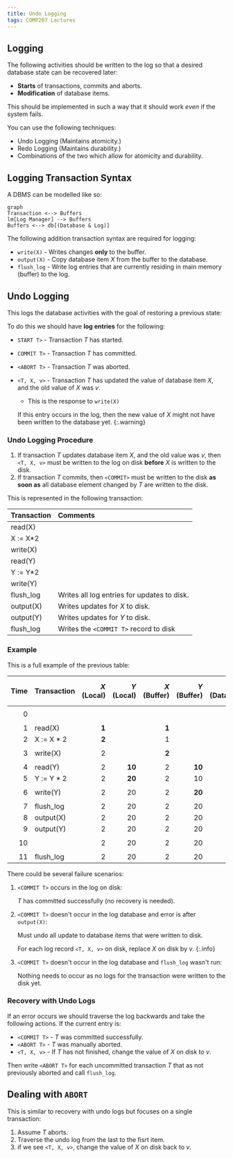 ```yaml
---
title: Undo Logging
tags: COMP207 Lectures
---
```

## Logging
The following activities should be written to the log so that a desired database state can be recovered later:

* **Starts** of transactions, commits and aborts.
* **Modification** of database items.

This should be implemented in such a way that it should work *even* if the system fails.

You can use the following techniques:

* Undo Logging (Maintains atomicity.)
* Redo Logging (Maintains durability.)
* Combinations of the two which allow for atomicity and durability.

## Logging Transaction Syntax
A DBMS can be modelled like so:

```mermaid
graph 
Transaction <--> Buffers
lm[Log Manager] --> Buffers
Buffers <--> db[(Database & Log)]

```

The following addition transaction syntax are required for logging:

* `write(X)` - Writes changes **only** to the buffer.
* `output(X)` - Copy database item $X$ from the buffer to the database.
* `flush_log` - Write log entries that are currently residing in main memory (buffer) to the log.

## Undo Logging
This logs the database activities with the goal of restoring a previous state:

To do this we should have **log entries** for the following:

* `START T>` - Transaction $T$ has started.
* `COMMIT T>` - Transaction $T$ has committed.
* `<ABORT T>` - Transaction $T$ was aborted.
* `<T, X, v>` - Transaction $T$ has updated the value of database item $X$, and the old value of $X$ was $v$.
	* This is the response to `write(X)`

	If this entry occurs in the log, then the new value of $X$ might not have been written to the database yet.
	{:.warning}
	
### Undo Logging Procedure

1. If transaction $T$ updates database item $X$, and the old value was $v$, then `<T, X, v>` must be written to the log on disk **before** $X$ is written to the disk.
1. If transaction $T$ commits, then `<COMMIT>` must be written to the disk **as soon as** all database element changed by $T$ are written to the disk.

This is represented in the following transaction:

| Transaction | Comments |
| :-- | :-- |
|read(X)| |
|X := X*2| |
|write(X)| |
|read(Y)| |
|Y := Y*2| |
|write(Y)| |
|flush_log| Writes all log entries for updates to disk. |
| output(X) |Writes updates for $X$ to disk. |
| output(Y) | Writes updates for $Y$ to disk. |
|flush_log|Writes the `<COMMIT T>` record to disk|

### Example
This is a full example of the previous table:

| Time | Transaction | $X$ (Local) | $Y$ (Local) | $X$ (Buffer) | $Y$ (Buffer) | $X$ (Database) | $Y$ (Database) | Log Record Written |
| --: | :-- | --: | --: | --: | --: | --: | --: | :-- |
| 0 | | | | | | 1 | 10 | `<START T>` |
| 1 | read(X) | **1** | | **1** | | 1 | 10 | | 
| 2 | X := X * 2 | **2** | | 1 | | 1 | 10 | |
| 3 | write(X) | 2 | | **2** | | 1 | 10 | `<T, X, 1>` |
| 4 | read(Y) | 2 | **10** | 2 | **10** | 1 | 10 | |
| 5 | Y := Y * 2 | 2 | **20** | 2 | 10 | 1 | 10 | |
| 6 | write(Y) | 2 | 20 | 2 | **20** | 1 | 10 | `<T, Y, 10>`|
| 7 | flush_log | 2 | 20 | 2 | 20 | 1 | 10 | |
| 8 | output(X) | 2 | 20 | 2 | 20 | **2** | 10 | |
| 9 | output(Y) | 2 | 20 | 2 | 20 | 2 | **20** | |
| 10 | | 2 | 20 | 2 | 20 | 2 | 20 | `<COMMIT T>` |
| 11 | flush_log | 2 | 20 | 2 | 20 | 2 | 20 | |

There could be several failure scenarios:

1. `<COMMIT T>` occurs in the log on disk:
	
	$T$ has committed successfully (no recovery is needed).
1. `<COMMIT T>` doesn't occur in the log database and error is after `output(X)`:
	
	Must undo all update to database items that were written to disk.
	
	For each log record `<T, X, v>` on disk, replace $X$ on disk by $v$.
	{:.info}
1. `<COMMIT T>` doesn't occur in the log database and `flush_log` wasn't run:

	Nothing needs to occur as no logs for the transaction were written to the disk yet.
	
### Recovery with Undo Logs
If an error occurs we should traverse the log backwards and take the following actions. If the current entry is:

* `<COMMIT T>` - $T$ was committed successfully.
* `<ABORT T>` - $T$ was manually aborted.
* `<T, X, v>` - If $T$ has not finished, change the value of $X$ on disk to $v$.

Then write `<ABORT T>` for each uncommitted transaction $T$ that as not previously aborted and call `flush_log`.

## Dealing with `ABORT`
This is similar to recovery with undo logs but focuses on a single transaction:

1. Assume $T$ aborts.
1. Traverse the undo log from the last to the fisrt item.
1. if we see `<T, X, v>`, change the value of $X$ on disk back to $v$.